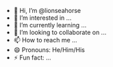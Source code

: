 - 👋 Hi, I’m @lionseahorse
- 👀 I’m interested in ...
- 🌱 I’m currently learning ...
- 💞️ I’m looking to collaborate on ...
- 📫 How to reach me ...
- 😄 Pronouns: He/Him/His
- ⚡ Fun fact: ...

<!---
lionseahorse/lionseahorse is a ✨ special ✨ repository because its `README.md` (this file) appears on your GitHub profile.
You can click the Preview link to take a look at your changes.
--->
